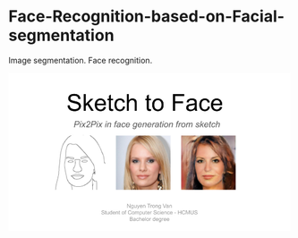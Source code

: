 # Face-Recognition-based-on-Facial-segmentation
Image segmentation.
Face recognition.

![Image of Yaktocat](https://github.com/nguyentrongvan/Sketch2Face-with-pix2pix-model/blob/main/png/slide-01.png)

